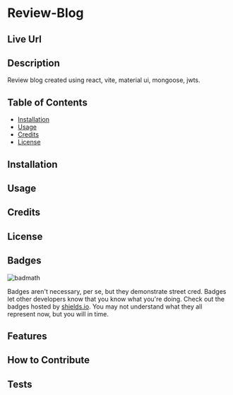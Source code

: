 # Review-Blog

## Live Url

## Description

Review blog created using react, vite, material ui, mongoose, jwts.

## Table of Contents 

- [Installation](#installation)
- [Usage](#usage)
- [Credits](#credits)
- [License](#license)

## Installation


## Usage



## Credits



## License



## Badges

![badmath](https://img.shields.io/github/languages/top/lernantino/badmath)

Badges aren't necessary, per se, but they demonstrate street cred. Badges let other developers know that you know what you're doing. Check out the badges hosted by [shields.io](https://shields.io/). You may not understand what they all represent now, but you will in time.

## Features



## How to Contribute



## Tests

